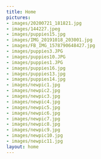 ```yaml
---
title: Home
pictures:
- images/20200721_181821.jpg
- images/144227.jpeg
- images/puppies15.jpg
- images/IMG_20191018_203001.jpg
- images/FB_IMG_1578790648427.jpg
- images/puppies3.JPG
- images/puppies10.JPG
- images/puppies1.JPG
- images/puppies16.jpg
- images/puppies13.jpg
- images/puppies14.jpg
- images/newpic1.jpg
- images/newpic2.jpg
- images/newpic3.jpg
- images/newpic4.jpg
- images/newpic5.jpg
- images/newpic6.jpg
- images/newpic7.jpg
- images/newpic8.jpg
- images/newpic9.jpg
- images/newpic10.jpg
- images/newpic11.jpg
layout: home
---
```


